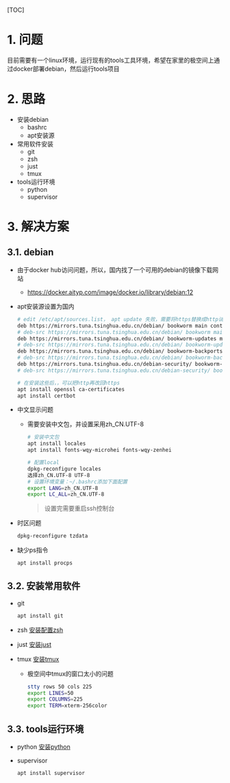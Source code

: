 [TOC]

# 1. 问题

目前需要有一个linux环境，运行现有的tools工具环境，希望在家里的极空间上通过docker部署debian，然后运行tools项目

# 2. 思路

* 安装debian
  * bashrc
  * apt安装源
* 常用软件安装
  * git
  * zsh
  * just
  * tmux
* tools运行环境
  * python
  * supervisor

# 3. 解决方案

## 3.1. debian

* 由于docker hub访问问题，所以，国内找了一个可用的debian的镜像下载网站
  * <https://docker.aityp.com/image/docker.io/library/debian:12>

* apt安装源设置为国内

  ~~~sh
  # edit /etc/apt/sources.list， apt update 失败，需要将https替换成http试一下
  deb https://mirrors.tuna.tsinghua.edu.cn/debian/ bookworm main contrib non-free non-free-firmware
  # deb-src https://mirrors.tuna.tsinghua.edu.cn/debian/ bookworm main contrib non-free non-free-firmware
  deb https://mirrors.tuna.tsinghua.edu.cn/debian/ bookworm-updates main contrib non-free non-free-firmware
  # deb-src https://mirrors.tuna.tsinghua.edu.cn/debian/ bookworm-updates main contrib non-free non-free-firmware
  deb https://mirrors.tuna.tsinghua.edu.cn/debian/ bookworm-backports main contrib non-free non-free-firmware
  # deb-src https://mirrors.tuna.tsinghua.edu.cn/debian/ bookworm-backports main contrib non-free non-free-firmware
  deb https://mirrors.tuna.tsinghua.edu.cn/debian-security/ bookworm-security main contrib non-free non-free-firmware
  # deb-src https://mirrors.tuna.tsinghua.edu.cn/debian-security/ bookworm-security main contrib non-free non-free-firmware
  ~~~

  ~~~sh
  # 在安装这些后，，可以把http再改回https
  apt install openssl ca-certificates 
  apt install certbot 
  ~~~

* 中文显示问题
  * 需要安装中文包，并设置采用zh_CN.UTF-8

    ~~~sh
    # 安装中文包
    apt install locales
    apt install fonts-wqy-microhei fonts-wqy-zenhei
    
    # 配置local
    dpkg-reconfigure locales
    选择zh_CN.UTF-8 UTF-8
    # 设置环境变量：~/.bashrc添加下面配置
    export LANG=zh_CN.UTF-8 
    export LC_ALL=zh_CN.UTF-8
    ~~~

    > 设置完需要重启ssh控制台

* 时区问题

  ~~~sh
  dpkg-reconfigure tzdata
  ~~~

* 缺少ps指令
  
  ~~~sh
  apt install procps 
  ~~~

## 3.2. 安装常用软件

* git

  ~~~sh
  apt install git
  ~~~

* zsh
  [安装配置zsh](../../2023/阿里云服务器初始化/初始化debian%20on%20阿里云.md)
  
* just
  [安装just](../../2025/just/just.md)

* tmux
  [安装tmux](../../2025/tmux/tmux.md)
  
  * 极空间中tmux的窗口太小的问题

    ~~~sh
    stty rows 50 cols 225
    export LINES=50
    export COLUMNS=225
    export TERM=xterm-256color
    ~~~

## 3.3. tools运行环境

* python
  [安装python](../../2023/阿里云服务器初始化/初始化debian%20on%20阿里云.md)

* supervisor

  ~~~sh
  apt install supervisor
  ~~~

